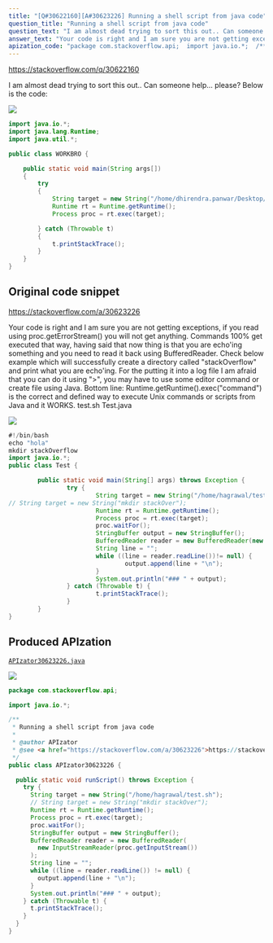 ```yaml
---
title: "[Q#30622160][A#30623226] Running a shell script from java code"
question_title: "Running a shell script from java code"
question_text: "I am almost dead trying to sort this out.. Can someone help... please? Below is the code:"
answer_text: "Your code is right and I am sure you are not getting exceptions, if you read using proc.getErrorStream() you will not get anything. Commands 100% get executed that way, having said that now thing is that you are echo'ing something and you need to read it back using BufferedReader. Check below example which will successfully create a directory called \"stackOverflow\" and print what you are echo'ing. For the putting it into a log file I am afraid that you can do it using \">\", you may have to use some editor command or create file using Java. Bottom line: Runtime.getRuntime().exec(\"command\") is the correct and defined way to execute Unix commands or scripts from Java and it WORKS. test.sh Test.java"
apization_code: "package com.stackoverflow.api;  import java.io.*;  /**  * Running a shell script from java code  *  * @author APIzator  * @see <a href=\"https://stackoverflow.com/a/30623226\">https://stackoverflow.com/a/30623226</a>  */ public class APIzator30623226 {    public static void runScript() throws Exception {     try {       String target = new String(\"/home/hagrawal/test.sh\");       // String target = new String(\"mkdir stackOver\");       Runtime rt = Runtime.getRuntime();       Process proc = rt.exec(target);       proc.waitFor();       StringBuffer output = new StringBuffer();       BufferedReader reader = new BufferedReader(         new InputStreamReader(proc.getInputStream())       );       String line = \"\";       while ((line = reader.readLine()) != null) {         output.append(line + \"\\n\");       }       System.out.println(\"### \" + output);     } catch (Throwable t) {       t.printStackTrace();     }   } }"
---
```


https://stackoverflow.com/q/30622160

I am almost dead trying to sort this out.. Can someone help... please?
Below is the code:


<div class="code-logo"><img src="/stackoverflow.png" /></div>

```java
import java.io.*;
import java.lang.Runtime;
import java.util.*;

public class WORKBRO {  

    public static void main(String args[])
    {
        try
        {    
            String target = new String("/home/dhirendra.panwar/Desktop/test.sh");
            Runtime rt = Runtime.getRuntime();
            Process proc = rt.exec(target);

        } catch (Throwable t)
        {
            t.printStackTrace();
        }
    }
}
```


## Original code snippet

https://stackoverflow.com/a/30623226

Your code is right and I am sure you are not getting exceptions, if you read using proc.getErrorStream() you will not get anything.
Commands 100% get executed that way, having said that now thing is that you are echo&#x27;ing something and you need to read it back using BufferedReader.
Check below example which will successfully create a directory called &quot;stackOverflow&quot; and print what you are echo&#x27;ing. For the putting it into a log file I am afraid that you can do it using &quot;&gt;&quot;, you may have to use some editor command or create file using Java.
Bottom line: Runtime.getRuntime().exec(&quot;command&quot;) is the correct and defined way to execute Unix commands or scripts from Java and it WORKS.
test.sh
Test.java

<div class="code-logo"><img src="/stackoverflow.png" /></div>

```java
#!/bin/bash
echo "hola"
mkdir stackOverflow
import java.io.*;
public class Test {

        public static void main(String[] args) throws Exception {
                try {
                        String target = new String("/home/hagrawal/test.sh");
// String target = new String("mkdir stackOver");
                        Runtime rt = Runtime.getRuntime();
                        Process proc = rt.exec(target);
                        proc.waitFor();
                        StringBuffer output = new StringBuffer();
                        BufferedReader reader = new BufferedReader(new InputStreamReader(proc.getInputStream()));
                        String line = "";                       
                        while ((line = reader.readLine())!= null) {
                                output.append(line + "\n");
                        }
                        System.out.println("### " + output);
                } catch (Throwable t) {
                        t.printStackTrace();
                }
        }
}
```

## Produced APIzation

[`APIzator30623226.java`](https://github.com/pasqualesalza/apization/raw/main/data/search/APIzator30623226.java)

<div class="code-logo"><img src="/apizator.png" /></div>

```java
package com.stackoverflow.api;

import java.io.*;

/**
 * Running a shell script from java code
 *
 * @author APIzator
 * @see <a href="https://stackoverflow.com/a/30623226">https://stackoverflow.com/a/30623226</a>
 */
public class APIzator30623226 {

  public static void runScript() throws Exception {
    try {
      String target = new String("/home/hagrawal/test.sh");
      // String target = new String("mkdir stackOver");
      Runtime rt = Runtime.getRuntime();
      Process proc = rt.exec(target);
      proc.waitFor();
      StringBuffer output = new StringBuffer();
      BufferedReader reader = new BufferedReader(
        new InputStreamReader(proc.getInputStream())
      );
      String line = "";
      while ((line = reader.readLine()) != null) {
        output.append(line + "\n");
      }
      System.out.println("### " + output);
    } catch (Throwable t) {
      t.printStackTrace();
    }
  }
}

```